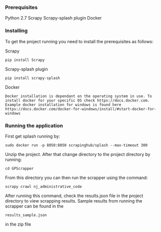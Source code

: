 ### Prerequisites

Python 2.7
Scrapy
Scrapy-splash plugin
Docker

### Installing

To get the project running you need to install the prerequisites as follows:

Scrapy

```
pip install Scrapy
```

Scrapy-splash plugin

```
pip install scrapy-splash
```

Docker

```
Docker installation is dependant on the operating system in use. To install docker for your specific OS check https://docs.docker.com. Example docker installation for windows is found here https://docs.docker.com/docker-for-windows/install/#start-docker-for-windows
```

### Running the application

First get splash running by:

```
sudo docker run -p 8050:8050 scrapinghub/splash --max-timeout 300

```

Unzip the project. After that change directory to the project directory by running:

```
cd GPScrapper
```

From this directory you can then run the scrapper using the command:

```
scrapy crawl nj_administrative_code
```

After running this command, check the results.json file in the project directory to view scrapping results. Sample results from running the scrapper can be found in the 

```
results_sample.json
```

in the zip file


